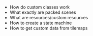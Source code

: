 * How do custom classes work
* What exactly are packed scenes
* What are resources/custom resources
* How to create a state machine
* How to get custom data from tilemaps